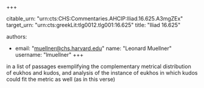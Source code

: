 +++


citable_urn: "urn:cts:CHS:Commentaries.AHCIP:Iliad.16.625.A3mgZEx"
target_urn: "urn:cts:greekLit:tlg0012.tlg001:16.625"
title: "Iliad 16.625"

authors:
- email: "muellner@chs.harvard.edu"
  name: "Leonard Muellner"
  username: "lmuellner"
+++

<p>in a list of passages exemplifying the complementary metrical distribution of eukhos and kudos, and analysis of the instance of eukhos in which kudos could fit the metric as well (as in this verse)</p>